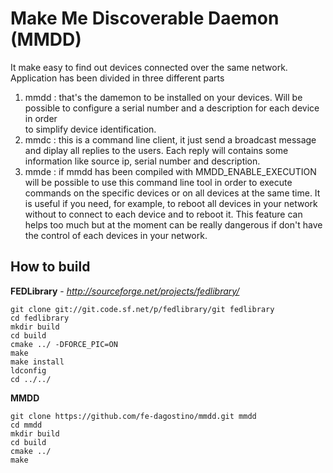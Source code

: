 Make Me Discoverable Daemon (MMDD)
====

It make easy to find out devices connected over the same network.      
Application has been divided in three different parts

1. mmdd : that's the damemon to be installed on your devices. Will be possible 
          to configure a serial number and a description for each device in order   
          to simplify device identification.  
2. mmdc : this is a command line client, it just send a broadcast message and 
          diplay all replies to the users. Each reply will contains some information
          like source ip, serial number and description.
3. mmde : if mmdd has been compiled with MMDD_ENABLE_EXECUTION will be possible to
          use this command line tool in order to execute commands on the specific
          devices or on all devices at the same time. It is useful if you need, for 
          example, to reboot all devices in your network without to connect to each 
          device and to reboot it. This feature can helps too much but at the moment
          can be really dangerous if don't have the control of each devices in your 
          network.    


How to build 
----

**FEDLibrary** - *http://sourceforge.net/projects/fedlibrary/*
```
git clone git://git.code.sf.net/p/fedlibrary/git fedlibrary
cd fedlibrary 
mkdir build 
cd build
cmake ../ -DFORCE_PIC=ON 
make 
make install 
ldconfig 
cd ../../ 
```

**MMDD** 
```
git clone https://github.com/fe-dagostino/mmdd.git mmdd
cd mmdd
mkdir build
cd build
cmake ../
make
```

